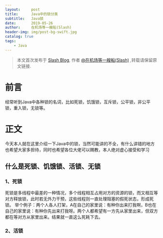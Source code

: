 ```yaml
---
layout:     post
title:      Java中的锁分类
subtitle:   Java锁
date:       2019-05-26
author:     在机场等一艘船(Slash)
header-img: img/post-bg-swift.jpg
catalog: true
tags:
    - Java
---
```



> 本文首次发布于 [Slash Blog](http://yuquanfeng.github.io), 作者 [@在机场等一艘船(Slash)](http://github.com/yuquanfeng) ,转载请保留原文链接.

# 前言

经常听到Java中各种锁的名词，比如死锁，饥饿锁，互斥锁，公平锁，非公平锁，重入锁，无锁等。

# 正文

今天本人就在这里介绍一下Java中的锁，当然可能讲的不全，有什么讲错的地方也希望大家多担待，同时也希望各位大佬可以赐教，本人绝对虚心接受和学习

## 什么是死锁、饥饿锁、活锁、无锁

### 1、死锁

死锁是多线程中最差的一种情况，多个线程相互占用对方的资源的锁，而又相互等对方释放锁，此时若无外力干预，这些线程则一直处理阻塞的假死状态，形成死锁。
举个例子：两个人各人打架，A在自己的家里说：有种你出来打我啊，B也在自己的家里说：有种你先出来打我呀。两个人都希望有一方先从家里出来，但双方都在等对方从家里出来。结果就一直这么死耗下去。

### 2、活锁
